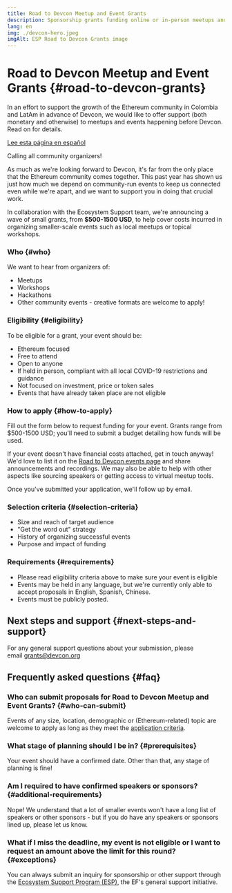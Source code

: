 ```yaml
---
title: Road to Devcon Meetup and Event Grants
description: Sponsorship grants funding online or in-person meetups and events leading up to Devcon
lang: en
img: ./devcon-hero.jpeg
imgAlt: ESP Road to Devcon Grants image
---
```


# Road to Devcon Meetup and Event Grants {#road-to-devcon-grants}

In an effort to support the growth of the Ethereum community in Colombia and LatAm in advance of Devcon, we would like to offer support (both monetary and otherwise) to meetups and events happening before Devcon. Read on for details.

[Lee esta página en español](/es/devcon-grants/)

Calling all community organizers! 

As much as we're looking forward to Devcon, it's far from the only place that the Ethereum community comes together. This past year has shown us just how much we depend on community-run events to keep us connected even while we're apart, and we want to support you in doing that crucial work. 

In collaboration with the Ecosystem Support team, we're announcing a wave of small grants, from **$500-1500 USD**, to help cover costs incurred in organizing smaller-scale events such as local meetups or topical workshops. 

### Who {#who}

We want to hear from organizers of:

- Meetups
- Workshops
- Hackathons
- Other community events - creative formats are welcome to apply!

### Eligibility {#eligibility}

To be eligible for a grant, your event should be:

- Ethereum focused
- Free to attend
- Open to anyone
- If held in person, compliant with all local COVID-19 restrictions and guidance
- Not focused on investment, price or token sales
- Events that have already taken place are not eligible

### How to apply {#how-to-apply}

Fill out the form below to request funding for your event. Grants range from $500-1500 USD; you'll need to submit a budget detailing how funds will be used. 

If your event doesn't have financial costs attached, get in touch anyway! We'd love to list it on the [Road to Devcon events page](https://www.devcon.org/en/#participate) and share announcements and recordings. We may also be able to help with other aspects like sourcing speakers or getting access to virtual meetup tools. 

Once you've submitted your application, we'll follow up by email. 

<DevconGrantsForm />

### Selection criteria {#selection-criteria}

- Size and reach of target audience
- "Get the word out" strategy
- History of organizing successful events
- Purpose and impact of funding

### **Requirements** {#requirements}

- Please read eligibility criteria above to make sure your event is eligible
- Events may be held in any language, but we're currently only able to accept proposals in English, Spanish, Chinese.
- Events must be publicly posted.

## **Next steps and support** {#next-steps-and-support}

For any general support questions about your submission, please email [grants@devcon.org](mailto:grants@devcon.org)

## **Frequently asked questions** {#faq}

### **Who can submit proposals for Road to Devcon Meetup and Event Grants?** {#who-can-submit}

Events of any size, location, demographic or (Ethereum-related) topic are welcome to apply as long as they meet the [application criteria](#eligibility). 

### **What stage of planning should I be in?** {#prerequisites}

Your event should have a confirmed date. Other than that, any stage of planning is fine!

### **Am I required to have confirmed speakers or sponsors?** {#additional-requirements}

Nope! We understand that a lot of smaller events won't have a long list of speakers or other sponsors - but if you do have any speakers or sponsors lined up, please let us know. 

### **What if I miss the deadline, my event is not eligible or I want to request an amount above the limit for this round?** {#exceptions}

You can always submit an inquiry for sponsorship or other support through the [Ecosystem Support Program (ESP)](/inquire/), the EF's general support initiative.